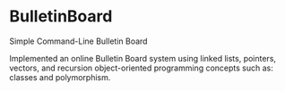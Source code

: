 # BulletinBoard
Simple Command-Line Bulletin Board

Implemented an online Bulletin Board system using linked lists, pointers, vectors, and recursion object-oriented programming concepts such as: classes and polymorphism.
